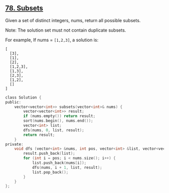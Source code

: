 ## [78. Subsets](https://leetcode.com/problems/subsets/#/description)

Given a set of distinct integers, nums, return all possible subsets.

Note: The solution set must not contain duplicate subsets.

For example,
If nums = `[1,2,3]`, a solution is:

```
[
  [3],
  [1],
  [2],
  [1,2,3],
  [1,3],
  [2,3],
  [1,2],
  []
]
```

```c
class Solution {
public:
    vector<vector<int>> subsets(vector<int>& nums) {
        vector<vector<int>> result;
        if (nums.empty()) return result;
        sort(nums.begin(), nums.end());
        vector<int> list;
        dfs(nums, 0, list, result);
        return result;
    }
private:
    void dfs (vector<int> &nums, int pos, vector<int> &list, vector<vector<int>> &result) {
        result.push_back(list);
        for (int i = pos; i < nums.size(); i++) {
            list.push_back(nums[i]);
            dfs(nums, i + 1, list, result);
            list.pop_back();
        }
    }
};
```